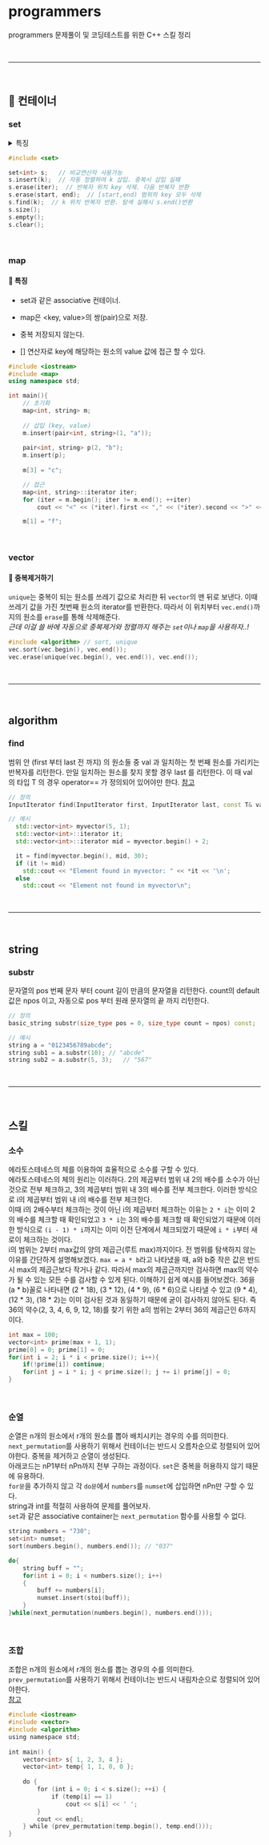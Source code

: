 # programmers
programmers 문제풀이 및 코딩테스트를 위한 C++ 스킬 정리

</br>

---

</br>

## 💠 컨테이너
### set
<details><summary>특징</summary>
<p>

- 노드 기반 컨테이너.

- 균형 이진트리.

- 중복을 허용하지 않은 key로 구성.

- key값을 삽입하면 자동 정렬되며 default는 오름차순이다.

[참고](https://blockdmask.tistory.com/79)

</p>
</details>

```cpp
#include <set>

set<int> s;   // 비교연산자 사용가능
s.insert(k);  // 자동 정렬하여 k 삽입. 중복시 삽입 실패 
s.erase(iter);  // 반복자 위치 key 삭제. 다음 반복자 반환
s.erase(start, end);  // [start,end) 범위의 key 모두 삭제
s.find(k);  // k 위치 반복자 반환. 탐색 실패시 s.end()반환
s.size();
s.empty();
s.clear();
```

</br>

### map
#### :blossom: 특징

- set과 같은 associative 컨테이너.

- map은 <key, value>의 쌍(pair)으로 저장.

- 중복 저장되지 않는다.

- [] 연산자로 key에 해당하는 원소의 value 값에 접근 할 수 있다.

```cpp
#include <iostream>
#include <map>
using namespace std;

int main(){
    // 초기화
    map<int, string> m;
    
    // 삽입 (key, value)
    m.insert(pair<int, string>(1, "a"));
    
    pair<int, string> p(2, "b");     
    m.insert(p);    
    
    m[3] = "c";            

    // 접근
    map<int, string>::iterator iter;
    for (iter = m.begin(); iter != m.end(); ++iter)
        cout << "<" << (*iter).first << "," << (*iter).second << ">" << " ";

    m[1] = "f";   
```

</br>

### vector
#### 🌼 중복제거하기
`unique`는 중복이 되는 원소를 쓰레기 값으로 처리한 뒤 `vector`의 맨 뒤로 보낸다. 이때 쓰레기 값을 가진 첫번째 원소의 iterator를 반환한다. 따라서 이 위치부터 `vec.end()`까지의 원소를 `erase`를 통해 삭제해준다.</br>
_근데 이걸 쓸 바에 자동으로 중복제거와 정렬까지 해주는 `set`이나 `map`을 사용하자..!_

```cpp
#include <algorithm> // sort, unique
vec.sort(vec.begin(), vec.end());
vec.erase(unique(vec.begin(), vec.end()), vec.end());
```

</br>

---

</br>

## algorithm
### find
범위 안 (first 부터 last 전 까지) 의 원소들 중 val 과 일치하는 첫 번째 원소를 가리키는 반복자를 리턴한다. 만일 일치하는 원소를 찾지 못할 경우 last 를 리턴한다. 이 때 val 의 타입 T 의 경우 operator== 가 정의되어 있어야만 한다. [참고](https://modoocode.com/261)
```cpp
// 정의
InputIterator find(InputIterator first, InputIterator last, const T& val);
```
```cpp
// 예시
  std::vector<int> myvector(5, 1);
  std::vector<int>::iterator it;
  std::vector<int>::iterator mid = myvector.begin() + 2;

  it = find(myvector.begin(), mid, 30);
  if (it != mid)
    std::cout << "Element found in myvector: " << *it << '\n';
  else
    std::cout << "Element not found in myvector\n";
```


</br>

---

</br>

## string
### substr
문자열의 pos 번째 문자 부터 count 길이 만큼의 문자열을 리턴한다. count의 default값은 npos 이고, 자동으로 pos 부터 원래 문자열의 끝 까지 리턴한다.
```cpp
// 정의
basic_string substr(size_type pos = 0, size_type count = npos) const;
```
```cpp
// 예시
string a = "0123456789abcde";
string sub1 = a.substr(10); // "abcde"
string sub2 = a.substr(5, 3);   // "567"
```

</br>

---

</br>

## 스킬
### 소수
에라토스테네스의 체를 이용하여 효율적으로 소수를 구할 수 있다.</br> 
에라토스테네스의 체의 원리는 이러하다. 2의 제곱부터 범위 내 2의 배수를 소수가 아닌 것으로 전부 체크하고, 3의 제곱부터 범위 내 3의 배수를 전부 체크한다. 이러한 방식으로 i의 제곱부터 범위 내 i의 배수를 전부 체크한다.</br> 
이때 i의 2배수부터 체크하는 것이 아닌 i의 제곱부터 체크하는 이유는 `2 * i`는 이미 2의 배수를 체크할 때 확인되었고 `3 * i`는 3의 배수를 체크할 때 확인되었기 때문에 이러한 방식으로 `(i - 1) * i`까지는 이미 이전 단계에서 체크되었기 때문에 `i * i`부터 새로이 체크하는 것이다.</br> 
i의 범위는 2부터 max값의 양의 제곱근(루트 max)까지이다. 전 범위를 탐색하지 않는 이유를 간단하게 설명해보겠다. `max = a * b`라고 나타냈을 때, a와 b중 작은 값은 반드시 max의 제곱근보다 작거나 같다. 따라서 max의 제곱근까지만 검사하면 max의 약수가 될 수 있는 모든 수를 검사할 수 있게 된다. 이해하기 쉽게 예시를 들어보겠다. 36을 (a \* b)꼴로 나타내면 (2 \* 18), (3 \* 12), (4 \* 9), (6 \* 6)으로 나타낼 수 있고 (9 \* 4), (12 \* 3), (18 \* 2)는 이미 검사된 것과 동일하기 때문에 굳이 검사하지 않아도 된다. 즉 36의 약수(2, 3, 4, 6, 9, 12, 18)를 찾기 위한 a의 범위는 2부터 36의 제곱근인 6까지이다.

```cpp
int max = 100;
vector<int> prime(max + 1, 1);
prime[0] = 0; prime[1] = 0;
for(int i = 2; i * i < prime.size(); i++){
    if(!prime[i]) continue;
    for(int j = i * i; j < prime.size(); j += i) prime[j] = 0;
}
```

</br>

### 순열
순열은 n개의 원소에서 r개의 원소를 뽑아 배치시키는 경우의 수를 의미한다. </br>
`next_permutation`를 사용하기 위해서 컨테이너는 반드시 오름차순으로 정렬되어 있어야한다. 중복을 제거하고 순열이 생성된다.</br>
아래코드는 nP1부터 nPn까지 전부 구하는 과정이다. `set`은 중복을 허용하지 않기 때문에 유용하다.</br>
`for문`을 추가하지 않고 각 `do문`에서 `numbers`를 `numset`에 삽입하면 nPn만 구할 수 있다.</br>
string과 int를 적절히 사용하여 문제를 풀어보자. </br>
`set`과 같은 associative container는 `next_permutation` 함수를 사용할 수 없다.

```cpp
string numbers = "730";
set<int> numset;
sort(numbers.begin(), numbers.end()); // "037"

do{
    string buff = "";
    for(int i = 0; i < numbers.size(); i++)
    {
        buff += numbers[i];
        numset.insert(stoi(buff));
    }
}while(next_permutation(numbers.begin(), numbers.end()));

```

</br>

### 조합 
조합은 n개의 원소에서 r개의 원소를 뽑는 경우의 수를 의미한다.</br>
`prev_permutation`를 사용하기 위해서 컨테이너는 반드시 내림차순으로 정렬되어 있어야한다.</br>
[참고](https://mjmjmj98.tistory.com/38)

```cpp
#include <iostream>
#include <vector>
#include <algorithm>
using namespace std;
 
int main() {
    vector<int> s{ 1, 2, 3, 4 };
    vector<int> temp{ 1, 1, 0, 0 };
 
    do {
        for (int i = 0; i < s.size(); ++i) {
            if (temp[i] == 1)
                cout << s[i] << ' ';
        }
        cout << endl;
    } while (prev_permutation(temp.begin(), temp.end()));
}
```
